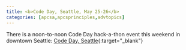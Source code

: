 ```yaml
---
title: <b>Code Day, Seattle, May 25-26</b>
categories: [apcsa,apcsprinciples,advtopics]
---
```

There is a noon-to-noon Code Day hack-a-thon event this weekend in downtown Seattle: [Code Day, Seattle](https://clear.codeday.org/e/flyer/x65yZOvgXi4X/poster?code=ISSAQUAH){:target="_blank"}
